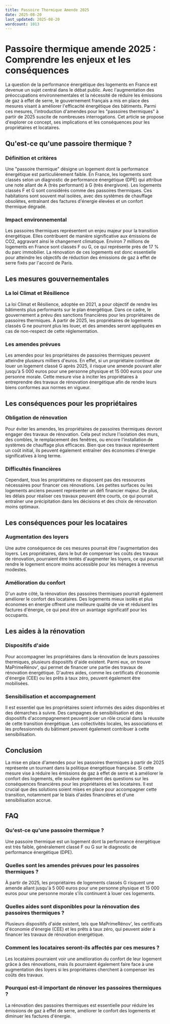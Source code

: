 ```yaml
---
title: Passoire Thermique Amende 2025
date: 2025-08-20
last_updated: 2025-08-20
wordcount: 1013
---
```


# Passoire thermique amende 2025 : Comprendre les enjeux et les conséquences

La question de la performance énergétique des logements en France est devenue un sujet central dans le débat public. Avec l'augmentation des préoccupations environnementales et la nécessité de réduire les émissions de gaz à effet de serre, le gouvernement français a mis en place des mesures visant à améliorer l'efficacité énergétique des bâtiments. Parmi ces mesures, l'introduction d'amendes pour les "passoires thermiques" à partir de 2025 suscite de nombreuses interrogations. Cet article se propose d'explorer ce concept, ses implications et les conséquences pour les propriétaires et locataires.

## Qu'est-ce qu'une passoire thermique ?

### Définition et critères

Une "passoire thermique" désigne un logement dont la performance énergétique est particulièrement faible. En France, les logements sont classés selon un diagnostic de performance énergétique (DPE) qui attribue une note allant de A (très performant) à G (très énergivore). Les logements classés F et G sont considérés comme des passoires thermiques. Ces habitations sont souvent mal isolées, avec des systèmes de chauffage obsolètes, entraînant des factures d'énergie élevées et un confort thermique dégradé.

### Impact environnemental

Les passoires thermiques représentent un enjeu majeur pour la transition énergétique. Elles contribuent de manière significative aux émissions de CO2, aggravant ainsi le changement climatique. Environ 7 millions de logements en France sont classés F ou G, ce qui représente près de 17 % du parc immobilier. La rénovation de ces logements est donc essentielle pour atteindre les objectifs de réduction des émissions de gaz à effet de serre fixés par l'accord de Paris.

## Les mesures gouvernementales

### La loi Climat et Résilience

La loi Climat et Résilience, adoptée en 2021, a pour objectif de rendre les bâtiments plus performants sur le plan énergétique. Dans ce cadre, le gouvernement a prévu des sanctions financières pour les propriétaires de passoires thermiques. À partir de 2025, les propriétaires de logements classés G ne pourront plus les louer, et des amendes seront appliquées en cas de non-respect de cette réglementation.

### Les amendes prévues

Les amendes pour les propriétaires de passoires thermiques peuvent atteindre plusieurs milliers d'euros. En effet, si un propriétaire continue de louer un logement classé G après 2025, il risque une amende pouvant aller jusqu'à 5 000 euros pour une personne physique et 15 000 euros pour une personne morale. Cette mesure vise à inciter les propriétaires à entreprendre des travaux de rénovation énergétique afin de rendre leurs biens conformes aux normes en vigueur.

## Les conséquences pour les propriétaires

### Obligation de rénovation

Pour éviter les amendes, les propriétaires de passoires thermiques devront engager des travaux de rénovation. Cela peut inclure l'isolation des murs, des combles, le remplacement des fenêtres, ou encore l'installation de systèmes de chauffage plus efficaces. Bien que ces travaux représentent un coût initial, ils peuvent également entraîner des économies d'énergie significatives à long terme.

### Difficultés financières

Cependant, tous les propriétaires ne disposent pas des ressources nécessaires pour financer ces rénovations. Les petites surfaces ou les logements anciens peuvent représenter un défi financier majeur. De plus, les délais pour réaliser ces travaux peuvent être courts, ce qui pourrait entraîner une précipitation dans les décisions et des choix de rénovation moins optimaux.

## Les conséquences pour les locataires

### Augmentation des loyers

Une autre conséquence de ces mesures pourrait être l'augmentation des loyers. Les propriétaires, dans le but de compenser les coûts des travaux de rénovation, pourraient être tentés d'augmenter les loyers, ce qui pourrait rendre le logement encore moins accessible pour les ménages à revenus modestes.

### Amélioration du confort

D'un autre côté, la rénovation des passoires thermiques pourrait également améliorer le confort des locataires. Des logements mieux isolés et plus économes en énergie offrent une meilleure qualité de vie et réduisent les factures d'énergie, ce qui peut être un avantage significatif pour les occupants.

## Les aides à la rénovation

### Dispositifs d'aide

Pour accompagner les propriétaires dans la rénovation de leurs passoires thermiques, plusieurs dispositifs d'aide existent. Parmi eux, on trouve MaPrimeRénov', qui permet de financer une partie des travaux de rénovation énergétique. D'autres aides, comme les certificats d'économie d'énergie (CEE) ou les prêts à taux zéro, peuvent également être mobilisées.

### Sensibilisation et accompagnement

Il est essentiel que les propriétaires soient informés des aides disponibles et des démarches à suivre. Des campagnes de sensibilisation et des dispositifs d'accompagnement peuvent jouer un rôle crucial dans la réussite de cette transition énergétique. Les collectivités locales, les associations et les professionnels du bâtiment peuvent également contribuer à cette sensibilisation.

## Conclusion

La mise en place d'amendes pour les passoires thermiques à partir de 2025 représente un tournant dans la politique énergétique française. Si cette mesure vise à réduire les émissions de gaz à effet de serre et à améliorer le confort des logements, elle soulève également des questions sur les conséquences financières pour les propriétaires et les locataires. Il est crucial que des solutions soient mises en place pour accompagner cette transition, notamment par le biais d'aides financières et d'une sensibilisation accrue.

## FAQ

### Qu'est-ce qu'une passoire thermique ?

Une passoire thermique est un logement dont la performance énergétique est très faible, généralement classé F ou G sur le diagnostic de performance énergétique (DPE).

### Quelles sont les amendes prévues pour les passoires thermiques ?

À partir de 2025, les propriétaires de logements classés G risquent une amende allant jusqu'à 5 000 euros pour une personne physique et 15 000 euros pour une personne morale s'ils continuent à louer ces logements.

### Quelles aides sont disponibles pour la rénovation des passoires thermiques ?

Plusieurs dispositifs d'aide existent, tels que MaPrimeRénov', les certificats d'économie d'énergie (CEE) et les prêts à taux zéro, qui peuvent aider à financer les travaux de rénovation énergétique.

### Comment les locataires seront-ils affectés par ces mesures ?

Les locataires pourraient voir une amélioration du confort de leur logement grâce à des rénovations, mais ils pourraient également faire face à une augmentation des loyers si les propriétaires cherchent à compenser les coûts des travaux.

### Pourquoi est-il important de rénover les passoires thermiques ?

La rénovation des passoires thermiques est essentielle pour réduire les émissions de gaz à effet de serre, améliorer le confort des logements et diminuer les factures d'énergie.